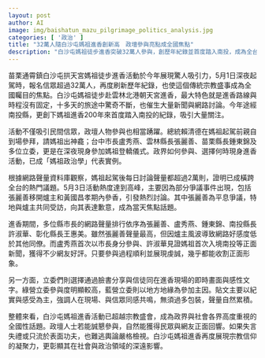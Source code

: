```yaml
---
layout: post
author: AI
image: img/baishatun_mazu_pilgrimage_politics_analysis.jpg
categories: [ '政治' ]
title: "32萬人隨白沙屯媽祖進香創新高　政壇參與亮點成全國焦點"
description: "白沙屯媽祖徒步進香突破32萬人參與，創歷年紀錄並首度踏入南投，成為全台矚目宗教盛事。政界參與踴躍，相關話題網路討論熱烈；爐主風波等爭議事件也引發高度關注，突顯媽祖進香活動社會與政治層面的深遠影響。"
---
```

苗栗通霄鎮白沙屯拱天宮媽祖徒步進香活動於今年展現驚人吸引力，5月1日深夜起駕時，報名信眾超過32萬人，再度刷新歷年紀錄，也使這個傳統宗教盛事成為全國矚目的焦點。白沙屯媽祖徒步赴雲林北港朝天宮進香，最大特色就是進香路線與時程沒有固定，十多天的旅途中驚奇不斷，也催生大量新聞與網路討論。今年途經南投縣，更創下媽祖進香200年來首度踏入南投的紀錄，吸引大量關注。

活動不僅吸引民間信眾，政壇人物參與也相當踴躍。總統賴清德在媽祖起駕前親自到場參拜，請媽祖出神龕；台中市長盧秀燕、雲林縣長張麗善、苗栗縣長鍾東錦及多位立委，更是在深夜現身參加媽祖登轎儀式。政界如何參與、選擇何時現身進香活動，已成「媽祖政治學」代表實例。

根據網路聲量資料庫觀察，媽祖起駕後每日討論聲量都超過2萬則，證明已成橫跨全台的熱門議題。5月3日活動熱度達到高峰，主要因為部分爭議事件出現，包括張麗善移開爐主和黃國昌孝期內參香，引發熱烈討論。其中張麗善為平息爭議，特地與爐主共同受訪，向其表達歉意，成為當天焦點話題。

進香期間，多位縣市長的網路聲量排行依序為張麗善、盧秀燕、鍾東錦、南投縣長許淑華、彰化縣長王惠美。雖然張麗善聲量最高，但因爐主風波導致網路好感度低於其他同僚。而盧秀燕首次以市長身分參與、許淑華見證媽祖首次入境南投等正面新聞，獲得不少網友好評。只要參與過程順利並展現虔誠，幾乎都能收割正面形象。

另一方面，立委們則選擇通過臉書分享與信徒同在進香現場的即時畫面與感性文字。綠營立委參與度明顯較高，藍營立委則以地方地緣為參加主因。貼文主要以紀實與感受為主，強調人在現場、與信眾同感共鳴，無須過多包裝，聲量自然累積。

整體來看，白沙屯媽祖進香活動已超越宗教盛會，成為政界與社會各界高度重視的全國性話題。政壇人士若能誠懇參與，自然能獲得民眾與網友正面回響。如果失言失禮或只流於表面功夫，也難逃輿論嚴格檢視。白沙屯媽祖進香再度展現宗教信仰的凝聚力，更彰顯其在社會與政治領域的深遠影響。